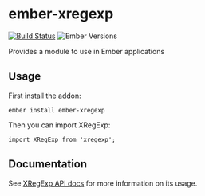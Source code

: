 # ember-xregexp

[![Build Status](https://travis-ci.org/omarestrella/ember-xregexp.svg?branch=master)](https://travis-ci.org/omarestrella/ember-xregexp)
![Ember Versions](https://embadge.io/v1/badge.svg?start=1.13.0)

Provides a module to use in Ember applications

## Usage

First install the addon:

`ember install ember-xregexp`

Then you can import XRegExp:

`import XRegExp from 'xregexp';`

## Documentation

See [XRegExp API docs](http://xregexp.com/api/) for more information on its usage.
